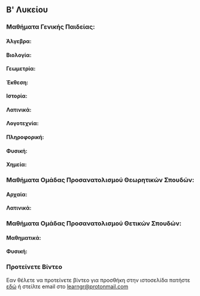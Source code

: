 ## B' Λυκείου


### Μαθήματα Γενικής Παιδείας:
#### Άλγεβρα:


#### Βιολογία:


#### Γεωμετρία:


#### Έκθεση:


#### Ιστορία:


#### Λατινικά:


#### Λογοτεχνία:


#### Πληροφορική:


#### Φυσική:


#### Χημεία:


### Μαθήματα Ομάδας Προσανατολισμού Θεωρητικών Σπουδών:
#### Αρχαία:


#### Λατινικά:

### Μαθήματα Ομάδας Προσανατολισμού Θετικών Σπουδών:
#### Μαθηματικά:


#### Φυσική:

### Προτείνετε Βίντεο

Εαν θέλετε να προτείνετε βίντεο για προσθήκη στην ιστοσελίδα πατήστε [εδώ](mailto:learngr@protonmail.com) ή στείλτε email στο learngr@protonmail.com
